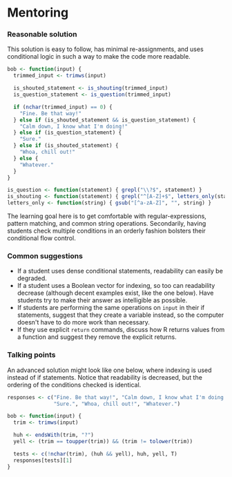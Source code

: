 # Mentoring

### Reasonable solution

This solution is easy to follow, has minimal re-assignments, and uses conditional logic in such a way to make the code more readable.

```r
bob <- function(input) {
  trimmed_input <- trimws(input)

  is_shouted_statement <- is_shouting(trimmed_input)
  is_question_statement <- is_question(trimmed_input)

  if (nchar(trimmed_input) == 0) {
    "Fine. Be that way!"
  } else if (is_shouted_statement && is_question_statement) {
    "Calm down, I know what I'm doing!"
  } else if (is_question_statement) {
    "Sure."
  } else if (is_shouted_statement) {
    "Whoa, chill out!"
  } else {
    "Whatever."
  }
}

is_question <- function(statement) { grepl("\\?$", statement) }
is_shouting <- function(statement) { grepl("^[A-Z]+$", letters_only(statement)) }
letters_only <- function(string) { gsub("[^a-zA-Z]", "", string) }
```

The learning goal here is to get comfortable with regular-expressions, pattern matching, and common string operations. Secondarily, having students check multiple conditions in an orderly fashion bolsters their conditional flow control.

### Common suggestions

- If a student uses dense conditional statements, readability can easily be degraded.
- If a student uses a Boolean vector for indexing, so too can readability decrease (although decent examples exist, like the one below). Have students try to make their answer as intelligible as possible.
- If students are performing the same operations on `input` in their if statements, suggest that they create a variable instead, so the computer doesn't have to do more work than necessary.
- If they use explicit `return` commands, discuss how R returns values from a function and suggest they remove the explicit returns.

### Talking points

An advanced solution might look like one below, where indexing is used instead of if statements. Notice that readability is decreased, but the ordering of the conditions checked is identical.

```r
responses <- c("Fine. Be that way!", "Calm down, I know what I'm doing!",
               "Sure.", "Whoa, chill out!", "Whatever.")

bob <- function(input) {
  trim <- trimws(input)

  huh <- endsWith(trim, "?")
  yell <- (trim == toupper(trim)) && (trim != tolower(trim))

  tests <- c(!nchar(trim), (huh && yell), huh, yell, T)
  responses[tests][1]
}
```
